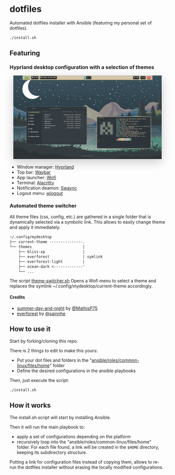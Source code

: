 # dotfiles

Automated dotfiles installer with Ansible (featuring my personal set of dotfiles).

```sh
./install.sh
```

## Featuring

### Hyprland desktop configuration with a selection of themes

<p align="center">
  <img src="docs/desktop-screenshot.jpg" alt="Hyprland desktop with Everforest dark theme" style="box-shadow: 0 10px 30px rgba(0,0,0,0.2)">
</p>

- Window manager: [Hyprland](https://github.com/hyprwm/Hyprland)
- Top bar: [Waybar](https://github.com/Alexays/Waybar)
- App launcher: [Wofi](https://hg.sr.ht/~scoopta/wofi)
- Terminal: [Alacritty](https://github.com/alacritty/alacritty)
- Notification deamon: [Swaync](https://github.com/ErikReider/SwayNotificationCenter)
- Logout menu: [wlogout](https://github.com/ArtsyMacaw/wlogout/)

### Automated theme switcher

All theme files (css, config, etc.) are gathered in a single folder that is dynamically selected via a symbolic link.
This allows to easily change theme and apply it immediately.

```
~/.config/mydesktop
├── current-theme ---------------.
└── themes                       |
    ├── bliss-xp                 |
    ├── everforest               | symlink
    ├── everforest-light         |
    ├── ocean-dark <-------------'
    └── ...
```

The script [theme-switcher.sh](ansible/roles/common-linux/files/home/.config/wofi/scripts/theme-switcher.sh) Opens a
Wofi menu to select a theme and replaces the symlink ~/.config/mydesktop/current-theme accordingly.

#### Credits

- [summer-day-and-night](https://github.com/MathisP75/summer-day-and-night) by [@MathisP75](https://github.com/MathisP75)
- [everforest](https://github.com/sainnhe/everforest) by [@sainnhe](https://github.com/sainnhe)

## How to use it

Start by forking/cloning this repo.

There is 2 things to edit to make this yours:
* Put your dot files and folders in the "[ansible/roles/common-linux/files/home](ansible/roles/common-linux/files/home)" folder
* Define the desired configurations in the ansible playbooks

Then, just execute the script:
```sh
./install.sh
```

## How it works

The install.sh script will start by installing Ansible.

Then it will run the main playbook to:
- apply a set of configurations depending on the platform
- recursively loop into the "ansible/roles/common-linux/files/home" folder. For each file found, a link will be created in the `$HOME` directory, keeping its subdirectory structure.

Putting a link for configuration files instead of copying them, allows to re-run the dotfiles installer without erasing the locally modified configurations.
